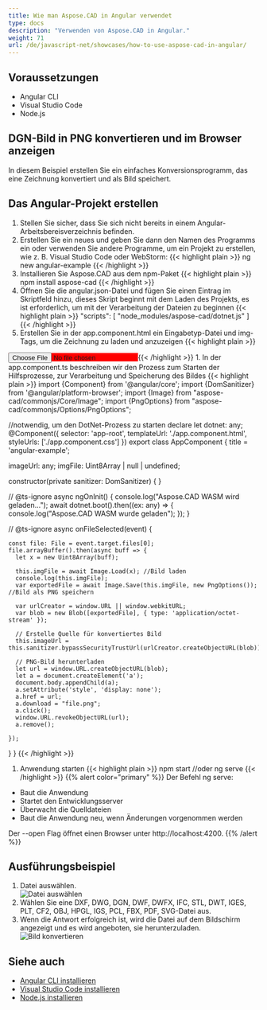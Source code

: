 ```yaml
---
title: Wie man Aspose.CAD in Angular verwendet
type: docs
description: "Verwenden von Aspose.CAD in Angular."
weight: 71
url: /de/javascript-net/showcases/how-to-use-aspose-cad-in-angular/
---
```


## Voraussetzungen
- Angular CLI
- Visual Studio Code
- Node.js

## DGN-Bild in PNG konvertieren und im Browser anzeigen

In diesem Beispiel erstellen Sie ein einfaches Konversionsprogramm, das eine Zeichnung konvertiert und als Bild speichert.

## Das Angular-Projekt erstellen

1. Stellen Sie sicher, dass Sie sich nicht bereits in einem Angular-Arbeitsbereisverzeichnis befinden.
1. Erstellen Sie ein neues und geben Sie dann den Namen des Programms ein oder verwenden Sie andere Programme, um ein Projekt zu erstellen, wie z. B. Visual Studio Code oder WebStorm:
{{< highlight plain >}}
ng new angular-example
{{< /highlight >}}
1. Installieren Sie Aspose.CAD aus dem npm-Paket
{{< highlight plain >}}
npm install aspose-cad
{{< /highlight >}}
1. Öffnen Sie die angular.json-Datei und fügen Sie einen Eintrag im Skriptfeld hinzu, dieses Skript beginnt mit dem Laden des Projekts, es ist erforderlich, um mit der Verarbeitung der Dateien zu beginnen
{{< highlight plain >}}
"scripts": [
  "node_modules/aspose-cad/dotnet.js"
]
{{< /highlight >}}
1. Erstellen Sie in der app.component.html ein Eingabetyp-Datei und img-Tags, um die Zeichnung zu laden und anzuzeigen
{{< highlight plain >}}
<span style="background-color: red">
    <input type="file" class="file-upload" (change)="onFileSelected($event)" />
    <img alt="" id="image" [src]="imageUrl" />
</span>
{{< /highlight >}}
1. In der app.component.ts beschreiben wir den Prozess zum Starten der Hilfsprozesse, zur Verarbeitung und Speicherung des Bildes
{{< highlight plain >}}
import {Component} from '@angular/core';
import {DomSanitizer} from '@angular/platform-browser';
import {Image} from "aspose-cad/commonjs/Core/Image";
import {PngOptions} from "aspose-cad/commonjs/Options/PngOptions";

//notwendig, um den DotNet-Prozess zu starten
declare let dotnet: any;
@Component({
  selector: 'app-root',
  templateUrl: './app.component.html',
  styleUrls: ['./app.component.css']
})
export class AppComponent {
  title = 'angular-example';

  imageUrl: any;
  imgFile: Uint8Array | null | undefined;

  constructor(private sanitizer: DomSanitizer) {
  }

  // @ts-ignore
  async ngOnInit() {
    console.log("Aspose.CAD WASM wird geladen...");
    await dotnet.boot().then((ex: any) => {
      console.log("Aspose.CAD WASM wurde geladen");
    });
  }

  // @ts-ignore
  async onFileSelected(event) {

    const file: File = event.target.files[0];
    file.arrayBuffer().then(async buff => {
      let x = new Uint8Array(buff);
      
      this.imgFile = await Image.Load(x); //Bild laden
      console.log(this.imgFile);
      var exportedFile = await Image.Save(this.imgFile, new PngOptions()); //Bild als PNG speichern

      var urlCreator = window.URL || window.webkitURL;
      var blob = new Blob([exportedFile], { type: 'application/octet-stream' });
      
      // Erstelle Quelle für konvertiertes Bild
      this.imageUrl = this.sanitizer.bypassSecurityTrustUrl(urlCreator.createObjectURL(blob));

      // PNG-Bild herunterladen
      let url = window.URL.createObjectURL(blob);
      let a = document.createElement('a');
      document.body.appendChild(a);
      a.setAttribute('style', 'display: none');
      a.href = url;
      a.download = "file.png";
      a.click();
      window.URL.revokeObjectURL(url);
      a.remove();

    });
  }
}
{{< /highlight >}}
1. Anwendung starten
{{< highlight plain >}}
npm start
//oder
ng serve
{{< /highlight >}}
{{% alert color="primary" %}} 
Der Befehl ng serve:

- Baut die Anwendung
- Startet den Entwicklungsserver
- Überwacht die Quelldateien
- Baut die Anwendung neu, wenn Änderungen vorgenommen werden

Der --open Flag öffnet einen Browser unter http://localhost:4200.
{{% /alert %}}

## Ausführungsbeispiel

1. Datei auswählen.<br>
![Datei auswählen](/cad/_assets/javascript-net/angular/choose-file.png)<br>
1. Wählen Sie eine DXF, DWG, DGN, DWF, DWFX, IFC, STL, DWT, IGES, PLT, CF2, OBJ, HPGL, IGS, PCL, FBX, PDF, SVG-Datei aus.
1. Wenn die Antwort erfolgreich ist, wird die Datei auf dem Bildschirm angezeigt und es wird angeboten, sie herunterzuladen.<br>
![Bild konvertieren](/cad/_assets/javascript-net/angular/convert-image.png)<br>

## Siehe auch

- [Angular CLI installieren](https://angular.io/guide/setup-local/)
- [Visual Studio Code installieren](https://code.visualstudio.com/)
- [Node.js installieren](https://nodejs.org/en/)
